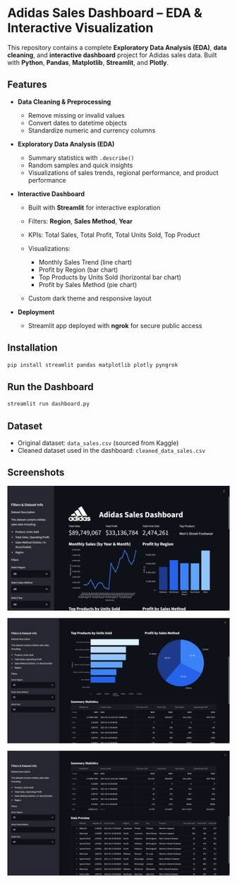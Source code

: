 # Adidas Sales Dashboard – EDA & Interactive Visualization

This repository contains a complete **Exploratory Data Analysis (EDA)**, **data cleaning**, and **interactive dashboard** project for Adidas sales data. Built with **Python**, **Pandas**, **Matplotlib**, **Streamlit**, and **Plotly**.

## Features

* **Data Cleaning & Preprocessing**

  * Remove missing or invalid values
  * Convert dates to datetime objects
  * Standardize numeric and currency columns

* **Exploratory Data Analysis (EDA)**

  * Summary statistics with `.describe()` 
  * Random samples and quick insights
  * Visualizations of sales trends, regional performance, and product performance

* **Interactive Dashboard**

  * Built with **Streamlit** for interactive exploration
  * Filters: **Region**, **Sales Method**, **Year**
  * KPIs: Total Sales, Total Profit, Total Units Sold, Top Product
  * Visualizations:

    * Monthly Sales Trend (line chart)
    * Profit by Region (bar chart)
    * Top Products by Units Sold (horizontal bar chart)
    * Profit by Sales Method (pie chart)
  * Custom dark theme and responsive layout

* **Deployment**

  * Streamlit app deployed with **ngrok** for secure public access

## Installation

```bash
pip install streamlit pandas matplotlib plotly pyngrok
```

## Run the Dashboard

```bash
streamlit run dashboard.py
```

## Dataset

* Original dataset: `data_sales.csv` (sourced from Kaggle)  
* Cleaned dataset used in the dashboard: `cleaned_data_sales.csv`

## Screenshots

![Dashboard Screenshot](Dashbored-1.png)

![Dashboard Screenshot](Dashbored-2.png)

![Dashboard Screenshot](Dashbored-3.png)





